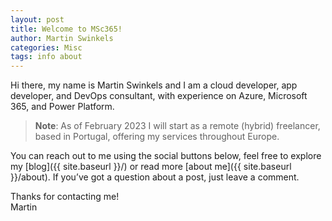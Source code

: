 ```yaml
---
layout: post
title: Welcome to MSc365!
author: Martin Swinkels
categories: Misc
tags: info about
---
```


Hi there, my name is Martin Swinkels and I am a cloud developer, app developer, and DevOps consultant, with experience on Azure, Microsoft 365, and Power Platform.

> **Note**: As of February 2023 I will start as a remote (hybrid) freelancer, based in Portugal, offering my services throughout Europe.

You can reach out to me using the social buttons below, feel free to explore my [blog]({{ site.baseurl }}/) or read more [about me]({{ site.baseurl }}/about). If you’ve got a question about a post, just leave a comment.

Thanks for contacting me!  
Martin

<!--
For more instructions head over to the [Jekyll Now repository](https://github.com/barryclark/jekyll-now) on GitHub.
-->